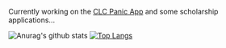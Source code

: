 Currently working on the [CLC Panic App](https://github.com/RyanA2323/IncidentTableView) and some scholarship applications...

![Anurag's github stats](https://github-readme-stats.vercel.app/api?username=colin45h&hide=stars,issues&theme=radical)
[![Top Langs](https://github-readme-stats.vercel.app/api/top-langs/?username=colin45h&theme=radical&layout=compact)](https://github.com/anuraghazra/github-readme-stats)

